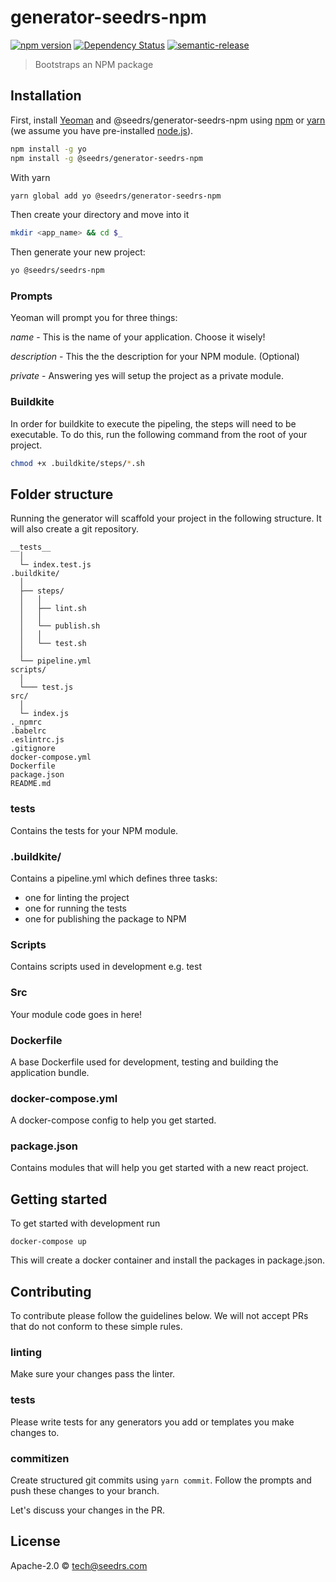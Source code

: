 # generator-seedrs-npm 

[![npm version](https://badge.fury.io/js/%40seedrs%2Fgenerator-seedrs-npm.svg)](https://badge.fury.io/js/%40seedrs%2Fgenerator-seedrs-npm) [![Dependency Status][daviddm-image]][daviddm-url] [![semantic-release](https://img.shields.io/badge/%20%20%F0%9F%93%A6%F0%9F%9A%80-semantic--release-e10079.svg)](https://github.com/semantic-release/semantic-release)

> Bootstraps an NPM package

## Installation

First, install [Yeoman](http://yeoman.io) and @seedrs/generator-seedrs-npm using [npm](https://www.npmjs.com/) or [yarn](https://yarnpkg.com/) (we assume you have pre-installed [node.js](https://nodejs.org/)).

```bash
npm install -g yo
npm install -g @seedrs/generator-seedrs-npm
```

With yarn

```bash
yarn global add yo @seedrs/generator-seedrs-npm
```

Then create your directory and move into it

```bash
mkdir <app_name> && cd $_
```

Then generate your new project:

```bash
yo @seedrs/seedrs-npm
```

### Prompts

Yeoman will prompt you for three things:

*name* - This is the name of your application. Choose it wisely!

*description* - This the the description for your NPM module. (Optional)

*private* - Answering yes will setup the project as a private module.

### Buildkite

In order for buildkite to execute the pipeling, the steps will need to be executable. To do this, run the following command from the root of your project.

```bash
chmod +x .buildkite/steps/*.sh
```

## Folder structure

Running the generator will scaffold your project in the following
structure. It will also create a git repository.

```
__tests__
  │
  └─ index.test.js
.buildkite/
  │
  ├── steps/
  │   │
  │   ├── lint.sh
  │   │
  │   └── publish.sh
  │   │
  │   └── test.sh
  │
  └── pipeline.yml
scripts/
  │
  └─── test.js
src/
  │
  └─ index.js
._npmrc
.babelrc
.eslintrc.js
.gitignore
docker-compose.yml
Dockerfile
package.json
README.md
```

### __tests__

Contains the tests for your NPM module.

### .buildkite/

Contains a pipeline.yml which defines three tasks:

* one for linting the project
* one for running the tests
* one for publishing the package to NPM

### Scripts

Contains scripts used in development e.g. test

### Src

Your module code goes in here!

### Dockerfile

A base Dockerfile used for development, testing and building the
application bundle.

### docker-compose.yml

A docker-compose config to help you get started.

### package.json

Contains modules that will help you get started with a new react
project.

## Getting started

To get started with development run

```
docker-compose up
```

This will create a docker container and install the packages in
package.json.

## Contributing

To contribute please follow the guidelines below. We will not accept PRs
that do not conform to these simple rules.

### linting

Make sure your changes pass the linter.

### tests

Please write tests for any generators you add or templates you make
changes to.

### commitizen

Create structured git commits using ``yarn commit``. Follow the prompts
and push these changes to your branch.

Let's discuss your changes in the PR.

## License

Apache-2.0 © [tech@seedrs.com](www.seedrs.com)

[daviddm-image]: https://david-dm.org/seedrs/generator-seedrs-npm.svg?theme=shields.io
[daviddm-url]: https://david-dm.org/seedrs/generator-seedrs-npm

